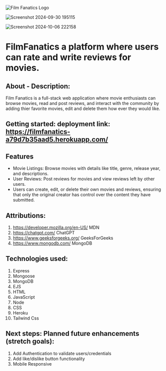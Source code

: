 ![Film Fanatics Logo](/public/images/logo.png)

![Screenshot 2024-09-30 195115](https://github.com/user-attachments/assets/8d258b17-28b7-4bff-a415-f56659afe3ff)

![Screenshot 2024-10-06 222158](https://github.com/user-attachments/assets/ecc05b09-6667-449d-ba72-85a071ebf5d1)


# FilmFanatics  a platform where users can rate and write reviews for movies.

## About - Description:

Film Fanatics is a full-stack web application where movie enthusiasts can browse movies, read and post reviews, and interact with the community by adding thier favorite movies, edit and delete them how ever they would like.

## Getting started: deployment link: <https://filmfanatics-a79d7b35aad5.herokuapp.com/>

## Features

- Movie Listings: Browse movies with details like title, genre, release year, and descriptions.
- User Reviews: Post reviews for movies and view reviews left by other users.
- Users can create, edit, or delete their own movies and reviews, ensuring that only the original creator has control over the content they have submitted.

## Attributions:

1. <https://developer.mozilla.org/en-US/> MDN
2. <https://chatgpt.com/> ChatGPT
3. <https://www.geeksforgeeks.org/> GeeksForGeeks
4. <https://www.mongodb.com/> MongoDB

## Technologies used:

1. Express
2. Mongoose
3. MongoDB
4. EJS
5. HTML
6. JavaScript
7. Node
8. CSS
9. Heroku
10. Tailwind Css

## Next steps: Planned future enhancements (stretch goals):

1. Add Authentication to validate users/credentials
2. Add like/dislike button functionality
3. Mobile Responsive
